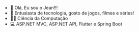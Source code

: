 - 👋 Olá, Eu sou o Jean!!!
- 👀 Entusiasta de tecnologia, gosto de jogos, filmes e séries!
- 👨‍💻 Ciência da Computação
- 💻 ASP.NET MVC, ASP.NET API, Flutter e Spring Boot 
